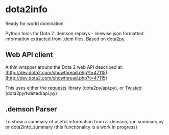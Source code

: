 dota2info
=========

Ready for world domination

Python tools for Dota 2 .demson replays - linewise json formatted information extracted from .dem files. 
Based on dota2py.

Web API client
--------------

A thin wrapper around the Dota 2 web API described at:
[http://dev.dota2.com/showthread.php?t=47115](http://dev.dota2.com/showthread.php?t=47115)

This uses either the [requests](http://docs.python-requests.org/en/latest/index.html) library (dota2py/api.py), or [Twisted](http://www.twistedmatrix.com) (dota2py/twisted/api.py)

.demson Parser
--------------
To show a summary of useful information from a .demson, run summary.py or dota2info_summary (this functionality is a work in progress)
